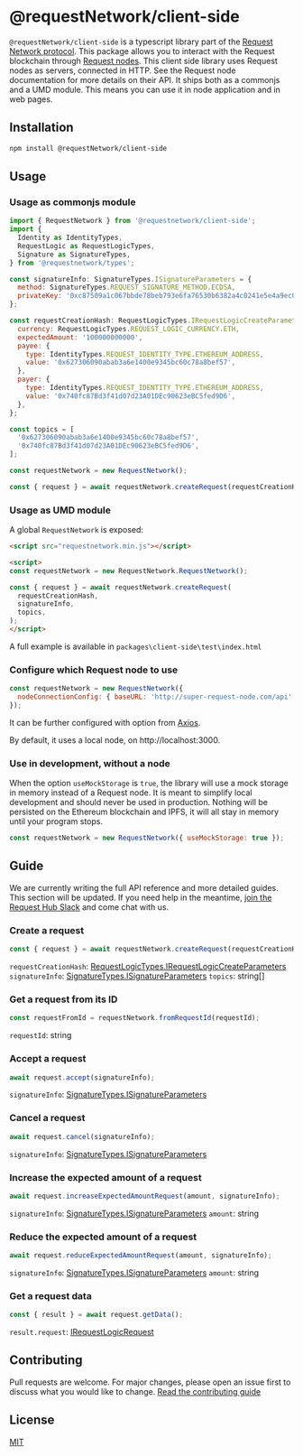 # @requestNetwork/client-side

`@requestNetwork/client-side` is a typescript library part of the [Request Network protocol](https://github.com/RequestNetwork/requestNetwork).
This package allows you to interact with the Request blockchain through [Request nodes](https://github.com/RequestNetwork/requestNetwork/tree/master/packages/request-node). This client side library uses Request nodes as servers, connected in HTTP. See the Request node documentation for more details on their API.
It ships both as a commonjs and a UMD module. This means you can use it in node application and in web pages.

## Installation

```bash
npm install @requestNetwork/client-side
```

## Usage

### Usage as commonjs module

```javascript
import { RequestNetwork } from '@requestnetwork/client-side';
import {
  Identity as IdentityTypes,
  RequestLogic as RequestLogicTypes,
  Signature as SignatureTypes,
} from '@requestnetwork/types';

const signatureInfo: SignatureTypes.ISignatureParameters = {
  method: SignatureTypes.REQUEST_SIGNATURE_METHOD.ECDSA,
  privateKey: '0xc87509a1c067bbde78beb793e6fa76530b6382a4c0241e5e4a9ec0a0f44dc0d3',
};

const requestCreationHash: RequestLogicTypes.IRequestLogicCreateParameters = {
  currency: RequestLogicTypes.REQUEST_LOGIC_CURRENCY.ETH,
  expectedAmount: '100000000000',
  payee: {
    type: IdentityTypes.REQUEST_IDENTITY_TYPE.ETHEREUM_ADDRESS,
    value: '0x627306090abab3a6e1400e9345bc60c78a8bef57',
  },
  payer: {
    type: IdentityTypes.REQUEST_IDENTITY_TYPE.ETHEREUM_ADDRESS,
    value: '0x740fc87Bd3f41d07d23A01DEc90623eBC5fed9D6',
  },
};

const topics = [
  '0x627306090abab3a6e1400e9345bc60c78a8bef57',
  '0x740fc87Bd3f41d07d23A01DEc90623eBC5fed9D6',
];

const requestNetwork = new RequestNetwork();

const { request } = await requestNetwork.createRequest(requestCreationHash, signatureInfo, topics);
```

### Usage as UMD module

A global `RequestNetwork` is exposed:

```html
<script src="requestnetwork.min.js"></script>

<script>
const requestNetwork = new RequestNetwork.RequestNetwork();

const { request } = await requestNetwork.createRequest(
  requestCreationHash,
  signatureInfo,
  topics,
);
</script>
```

A full example is available in `packages\client-side\test\index.html`

### Configure which Request node to use

```javascript
const requestNetwork = new RequestNetwork({
  nodeConnectionConfig: { baseURL: 'http://super-request-node.com/api' },
});
```

It can be further configured with option from [Axios](https://github.com/axios/axios#request-config).

By default, it uses a local node, on http://localhost:3000.

### Use in development, without a node

When the option `useMockStorage` is `true`, the library will use a mock storage in memory instead of a Request node. It is meant to simplify local development and should never be used in production.
Nothing will be persisted on the Ethereum blockchain and IPFS, it will all stay in memory until your program stops.

```javascript
const requestNetwork = new RequestNetwork({ useMockStorage: true });
```

## Guide

We are currently writing the full API reference and more detailed guides. This section will be updated. If you need help in the meantime, [join the Request Hub Slack](https://request-slack.herokuapp.com/) and come chat with us.

### Create a request

```javascript
const { request } = await requestNetwork.createRequest(requestCreationHash, signatureInfo, topics);
```

`requestCreationHash`: [RequestLogicTypes.IRequestLogicCreateParameters](https://github.com/RequestNetwork/requestNetwork/blob/master/packages/types/src/request-logic-types.ts#L119)
`signatureInfo`: [SignatureTypes.ISignatureParameters](https://github.com/RequestNetwork/requestNetwork/blob/master/packages/types/src/signature-types.ts#L2)
`topics`: string[]

### Get a request from its ID

```javascript
const requestFromId = requestNetwork.fromRequestId(requestId);
```

`requestId`: string

### Accept a request

```javascript
await request.accept(signatureInfo);
```

`signatureInfo`: [SignatureTypes.ISignatureParameters](https://github.com/RequestNetwork/requestNetwork/blob/master/packages/types/src/signature-types.ts#L2)

### Cancel a request

```javascript
await request.cancel(signatureInfo);
```

`signatureInfo`: [SignatureTypes.ISignatureParameters](https://github.com/RequestNetwork/requestNetwork/blob/master/packages/types/src/signature-types.ts#L2)

### Increase the expected amount of a request

```javascript
await request.increaseExpectedAmountRequest(amount, signatureInfo);
```

`signatureInfo`: [SignatureTypes.ISignatureParameters](https://github.com/RequestNetwork/requestNetwork/blob/master/packages/types/src/signature-types.ts#L2)
`amount`: string

### Reduce the expected amount of a request

```javascript
await request.reduceExpectedAmountRequest(amount, signatureInfo);
```

`signatureInfo`: [SignatureTypes.ISignatureParameters](https://github.com/RequestNetwork/requestNetwork/blob/master/packages/types/src/signature-types.ts#L2)
`amount`: string

### Get a request data

```javascript
const { result } = await request.getData();
```

`result.request`: [IRequestLogicRequest](https://github.com/RequestNetwork/requestNetwork/blob/master/packages/types/src/request-logic-types.ts#L70)

## Contributing

Pull requests are welcome. For major changes, please open an issue first to discuss what you would like to change.
[Read the contributing guide](https://github.com/RequestNetwork/requestNetwork/blob/master/CONTRIBUTING.md)

## License

[MIT](https://github.com/RequestNetwork/requestNetwork/blob/master/LICENSE)
